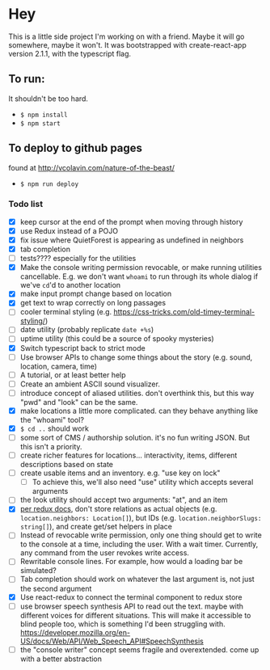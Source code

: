 # Hey

This is a little side project I'm working on with a friend. Maybe it will go somewhere, maybe it won't. It was bootstrapped with create-react-app version 2.1.1, with the typescript flag.

## To run:

It shouldn't be too hard.

-   `$ npm install`
-   `$ npm start`

## To deploy to github pages

found at http://vcolavin.com/nature-of-the-beast/

-   `$ npm run deploy`

### Todo list

-   [x] keep cursor at the end of the prompt when moving through history
-   [x] use Redux instead of a POJO
-   [x] fix issue where QuietForest is appearing as undefined in neighbors
-   [x] tab completion
-   [ ] tests???? especially for the utilities
-   [x] Make the console writing permission revocable, or make running utilities cancellable. E.g. we don't want `whoami` to run through its whole dialog if we've `cd`'d to another location
-   [x] make input prompt change based on location
-   [x] get text to wrap correctly on long passages
-   [ ] cooler terminal styling (e.g. https://css-tricks.com/old-timey-terminal-styling/)
-   [ ] date utility (probably replicate `date +%s`)
-   [ ] uptime utility (this could be a source of spooky mysteries)
-   [x] Switch typescript back to strict mode
-   [ ] Use browser APIs to change some things about the story (e.g. sound, location, camera, time)
-   [ ] A tutorial, or at least better help
-   [ ] Create an ambient ASCII sound visualizer.
-   [ ] introduce concept of aliased utilities. don't overthink this, but this way "pwd" and "look" can be the same.
-   [x] make locations a little more complicated. can they behave anything like the "whoami" tool?
-   [x] `$ cd ..` should work
-   [ ] some sort of CMS / authorship solution. it's no fun writing JSON. But this isn't a priority.
-   [ ] create richer features for locations... interactivity, items, different descriptions based on state
-   [ ] create usable items and an inventory. e.g. "use key on lock"
    -   [ ] To achieve this, we'll also need "use" utility which accepts several arguments
-   [ ] the look utility should accept two arguments: "at", and an item
-   [x] [per redux docs](https://redux.js.org/basics/reducers#note-on-relationships), don't store relations as actual objects (e.g. `location.neighbors: Location[]`), but IDs (e.g. `location.neighborSlugs: string[]`), and create get/set helpers in place
-   [ ] Instead of revocable write permission, only one thing should get to write to the console at a time, including the user. With a wait timer. Currently, any command from the user revokes write access.
-   [ ] Rewritable console lines. For example, how would a loading bar be simulated?
-   [ ] Tab completion should work on whatever the last argument is, not just the second argument
-   [x] Use react-redux to connect the terminal component to redux store
-   [ ] use browser speech synthesis API to read out the text. maybe with different voices for different situations. This will make it accessible to blind people too, which is something I'd been struggling with. https://developer.mozilla.org/en-US/docs/Web/API/Web_Speech_API#SpeechSynthesis
-   [ ] the "console writer" concept seems fragile and overextended. come up with a better abstraction
